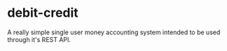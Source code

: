 # debit-credit
A really simple single user money accounting system intended to be used through it's REST API.
